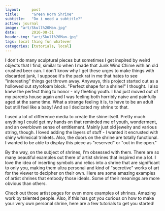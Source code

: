 ```yaml
---
layout:     post
title:      "Green Horn Shrine"
subtitle:   "Do i need a subtitle?"
active: journal
image: "art/Skull%20Man.jpg"
date:       2016-08-31
header-img: "art/Skull%20Man.jpg"
tags: local thing fun whatever
categories: [tutorials, local]
---
```

I don't do many sculptural pieces but sometimes I get inspired by weird objects that I find, similar to when I made that Junk Wind Chime with an old crushed beer can. I don't know why I get these urges to make things with discarded junk, I suppose it's the pack rat in me that hates to see "interesting" things get thrown away. Anyways, this project started out as a hollowed out styrofoam block. "Perfect shape for a shrine!" I thought. I also knew the perfect thing to honor - my fleeting youth. I had just moved out of my parents house again and I was feeling both horribly naive and painfully aged at the same time. What a strange feeling it is, to have to be an adult but still feel like a baby! And so I dedicated my shrine to that.

I used a lot of difference media to create the shine itself. Pretty much anything I could get my hands on that reminded me of youth, wonderment, and an overblown sense of entitlement. Mainly just old jewelry and various string, though. I loved adding the layers of stuff - I wanted it encrusted with shiny whimsical trinkets. Also, the doors on the shrine are totally functional. I wanted to be able to display this piece as "reserved" or "out in the open."

By the way, on the subject of shrines, I'm obsessed with them. There are so many beautiful examples out there of artist shrines that inspired me a lot. I love the idea of inserting symbols and relics into a shrine that are significant to only you, making them ultra personal and kind of "secretive" works of art for the viewer to decipher on their own.  Here are some amazing examples of artist shrines that embody those ideals. Some of their meanings are more obvious than others.

Check out those artist pages for even more examples of shrines. Amazing work by talented people. Also, if this has got you curious on how to make your very own personal shrine, here are a few tutorials to get you started!